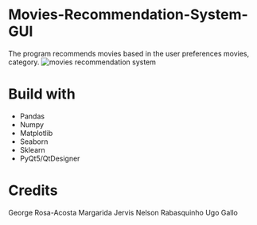 # Movies-Recommendation-System-GUI
The program recommends movies based in the user preferences movies, category.
![movies recommendation system](https://user-images.githubusercontent.com/45057714/135765160-669ae3b9-039d-4276-bd6d-a02096b01f9f.png)

# Build with
* Pandas
* Numpy
* Matplotlib
* Seaborn
* Sklearn
* PyQt5/QtDesigner

# Credits
George Rosa-Acosta
Margarida Jervis
Nelson Rabasquinho
Ugo Gallo




